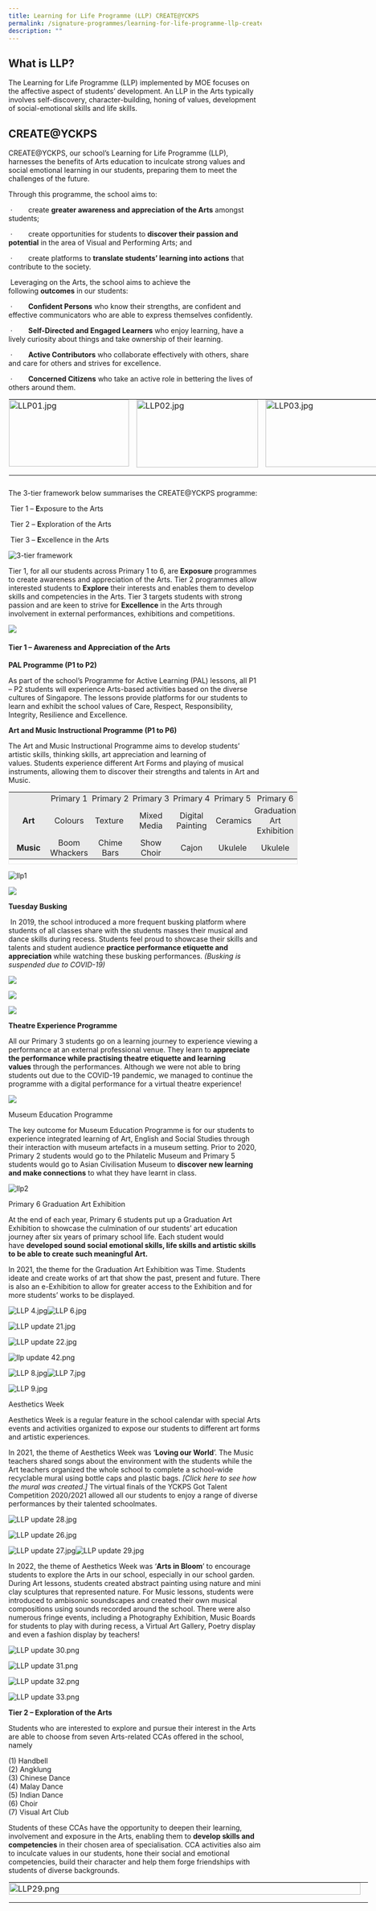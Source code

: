 ```yaml
---
title: Learning for Life Programme (LLP) CREATE@YCKPS
permalink: /signature-programmes/learning-for-life-programme-llp-create-at-yckps
description: ""
---
```

What is LLP?
------------

The Learning for Life Programme (LLP) implemented by MOE focuses on the affective aspect of students’ development. An LLP in the Arts typically involves self-discovery, character-building, honing of values, development of social-emotional skills and life skills.

CREATE@YCKPS
------------

CREATE@YCKPS, our school’s Learning for Life Programme (LLP), harnesses the benefits of Arts education to inculcate strong values and social emotional learning in our students, preparing them to meet the challenges of the future.&nbsp;

  

Through this programme, the school&nbsp;aims&nbsp;to:&nbsp;

&nbsp;·&nbsp;&nbsp;&nbsp;&nbsp;&nbsp;&nbsp;&nbsp; create&nbsp;**greater&nbsp;awareness and appreciation**&nbsp;**of the Arts**&nbsp;amongst students;

&nbsp;·&nbsp;&nbsp;&nbsp;&nbsp;&nbsp;&nbsp;&nbsp; create opportunities for students to&nbsp;**discover their passion and potential**&nbsp;in the area of Visual and Performing Arts; and

&nbsp;·&nbsp;&nbsp;&nbsp;&nbsp;&nbsp;&nbsp;&nbsp; create platforms to&nbsp;**translate students’ learning into actions**&nbsp;that contribute to the society. &nbsp;&nbsp;

  

&nbsp;Leveraging on the Arts, the school aims to achieve the following&nbsp;**outcomes**&nbsp;in our students: &nbsp;&nbsp;

&nbsp;·&nbsp;&nbsp;&nbsp;&nbsp;&nbsp;&nbsp;&nbsp;&nbsp;**Confident Persons**&nbsp;who know their strengths, are confident and effective communicators who are able to express themselves confidently.&nbsp;

&nbsp;·&nbsp;&nbsp;&nbsp;&nbsp;&nbsp;&nbsp;&nbsp;&nbsp;**Self-Directed and Engaged Learners**&nbsp;who enjoy learning, have a lively curiosity about things and take ownership of their learning.&nbsp;

&nbsp;·&nbsp;&nbsp;&nbsp;&nbsp;&nbsp;&nbsp;&nbsp;&nbsp;**Active Contributors**&nbsp;who collaborate effectively with others, share and care for others and strives for excellence.&nbsp;

&nbsp;·&nbsp;&nbsp;&nbsp;&nbsp;&nbsp;&nbsp;&nbsp;&nbsp;**Concerned Citizens**&nbsp;who take an active role in bettering the lives of others around them. 

<table style="margin: auto; outline: 0px; padding: 0px; border-collapse: collapse; clear: both; border: 1px solid transparent; table-layout: fixed; width: 740px; height: 165px;" class="ive_eobj_center ives_tab_kosong"><tbody style="margin: 0px; outline: 0px; padding: 0px;"><tr style="margin: 0px; outline: 0px; padding: 0px;"><td style="margin: 0px; outline: 0px; padding: 0px 15px 15px 0px; vertical-align: top; width: 242px;"><img style="margin: auto; outline: none; padding: 0px; border: none; clear: both; display: block; width: 239px; height: 133px;" class="ive_eobj_center" alt="LLP01.jpg" src="/images/LLP01.jpg"></td><td style="margin: 0px; outline: 0px; padding: 0px 15px 15px 0px; vertical-align: top; width: 244px;"><img style="margin: auto; outline: none; padding: 0px; border: none; clear: both; display: block; width: 242px; height: 135px;" class="ive_eobj_center" alt="LLP02.jpg" src="/images/LLP02.jpg"></td><td style="margin: 0px; outline: 0px; padding: 0px 15px 15px 0px; vertical-align: top; width: 244px;"><img style="margin: auto; outline: none; padding: 0px; border: none; clear: both; display: block; width: 237px; height: 134px;" class="ive_eobj_center" alt="LLP03.jpg" src="/images/LLP03.jpg"></td></tr></tbody></table>

  

The 3-tier framework below summarises the CREATE@YCKPS programme:

&nbsp;Tier 1 –&nbsp;**E**xposure to the Arts

&nbsp;Tier 2 –&nbsp;**E**xploration of the Arts

&nbsp;Tier 3 –&nbsp;**E**xcellence in the Arts

![3-tier framework](/images/3-tier%20framework.png)

Tier 1, for all our students across Primary 1 to 6, are&nbsp;**Exposure**&nbsp;programmes to create awareness and appreciation of the Arts. Tier 2 programmes allow interested students to&nbsp;**Explore**&nbsp;their interests and enables them to develop skills and competencies in the Arts. Tier 3 targets students with strong passion and are keen to strive for&nbsp;**Excellence**&nbsp;in the Arts through involvement in external performances, exhibitions and competitions.&nbsp;

![](/images/LLP05.jpg)

  

#### **Tier 1 – Awareness and Appreciation of the Arts**  

**PAL Programme (P1 to P2)**

As part of the school’s Programme for Active Learning (PAL) lessons, all P1 – P2 students will experience Arts-based activities based on the diverse cultures of Singapore. The lessons provide platforms for our students to learn and exhibit the&nbsp;school values of Care, Respect, Responsibility, Integrity, Resilience and Excellence.

**Art and Music Instructional Programme (P1 to P6)&nbsp;**

The Art and Music Instructional Programme aims to develop students’ artistic skills, thinking skills,&nbsp;art appreciation and learning of values.&nbsp;Students experience different Art&nbsp;Forms and playing of musical instruments, allowing them to&nbsp;discover their strengths and talents in Art and Music.

<table style="margin: auto; outline: 0px; padding: 0px; clear: both; border: 1px solid rgb(234, 234, 234); width: 576px; height: 145px;" class="ive_eobj_center iveo_table ives_tab_1"><tbody style="margin: 0px; outline: 0px; padding: 0px;"><tr style="margin: 0px; outline: 0px; padding: 0px;"><td style="margin: 0px; outline: 0px; padding: 2px; text-align: center; background-color: rgb(234, 234, 234); color: rgb(34, 34, 34); width: 79px;"><br style="margin: 0px; outline: 0px; padding: 0px;"></td><td style="margin: 0px; outline: 0px; padding: 2px; text-align: center; background-color: rgb(234, 234, 234); color: rgb(34, 34, 34); width: 80px;">Primary 1</td><td style="margin: 0px; outline: 0px; padding: 2px; text-align: center; background-color: rgb(234, 234, 234); color: rgb(34, 34, 34); width: 80px;">Primary 2</td><td style="margin: 0px; outline: 0px; padding: 2px; text-align: center; background-color: rgb(234, 234, 234); color: rgb(34, 34, 34); width: 80px;">Primary 3</td><td style="margin: 0px; outline: 0px; padding: 2px; text-align: center; background-color: rgb(234, 234, 234); color: rgb(34, 34, 34); width: 80px;">Primary 4</td><td style="margin: 0px; outline: 0px; padding: 2px; text-align: center; background-color: rgb(234, 234, 234); color: rgb(34, 34, 34); width: 79px;">Primary 5</td><td style="margin: 0px; outline: 0px; padding: 2px; text-align: center; background-color: rgb(234, 234, 234); color: rgb(34, 34, 34); width: 80px;">Primary 6</td></tr><tr style="margin: 0px; outline: 0px; padding: 0px;"><td style="margin: 0px; outline: 0px; padding: 2px; text-align: center; background-color: rgb(234, 234, 234); color: rgb(34, 34, 34); width: 60px;"><b style="margin: 0px; outline: 0px; padding: 0px;">Art</b></td><td style="margin: 0px; outline: 0px; padding: 2px; text-align: center; background-color: rgb(234, 234, 234); color: rgb(34, 34, 34); width: 60px;">Colours</td><td style="margin: 0px; outline: 0px; padding: 2px; text-align: center; background-color: rgb(234, 234, 234); color: rgb(34, 34, 34); width: 60px;">Texture&nbsp;</td><td style="margin: 0px; outline: 0px; padding: 2px; text-align: center; background-color: rgb(234, 234, 234); color: rgb(34, 34, 34); width: 60px;">Mixed Media</td><td style="margin: 0px; outline: 0px; padding: 2px; text-align: center; background-color: rgb(234, 234, 234); color: rgb(34, 34, 34); width: 60px;">Digital Painting</td><td style="margin: 0px; outline: 0px; padding: 2px; text-align: center; background-color: rgb(234, 234, 234); color: rgb(34, 34, 34); width: 60px;">&nbsp;Ceramics</td><td style="margin: 0px; outline: 0px; padding: 2px; text-align: center; background-color: rgb(234, 234, 234); color: rgb(34, 34, 34); width: 60px;">Graduation Art Exhibition</td></tr><tr style="margin: 0px; outline: 0px; padding: 0px;"><td style="margin: 0px; outline: 0px; padding: 2px; text-align: center; background-color: rgb(234, 234, 234); color: rgb(34, 34, 34); width: 60px;"><b style="margin: 0px; outline: 0px; padding: 0px;">Music</b></td><td style="margin: 0px; outline: 0px; padding: 2px; text-align: center; background-color: rgb(234, 234, 234); color: rgb(34, 34, 34); width: 60px;">Boom Whackers</td><td style="margin: 0px; outline: 0px; padding: 2px; text-align: center; background-color: rgb(234, 234, 234); color: rgb(34, 34, 34); width: 60px;">Chime Bars</td><td style="margin: 0px; outline: 0px; padding: 2px; text-align: center; background-color: rgb(234, 234, 234); color: rgb(34, 34, 34); width: 60px;">Show Choir</td><td style="margin: 0px; outline: 0px; padding: 2px; text-align: center; background-color: rgb(234, 234, 234); color: rgb(34, 34, 34); width: 60px;">Cajon</td><td style="margin: 0px; outline: 0px; padding: 2px; text-align: center; background-color: rgb(234, 234, 234); color: rgb(34, 34, 34); width: 60px;">Ukulele</td><td style="margin: 0px; outline: 0px; padding: 2px; text-align: center; background-color: rgb(234, 234, 234); color: rgb(34, 34, 34); width: 60px;">Ukulele</td></tr></tbody></table>

![llp1](/images/llp1.png)

![](/images/LLP07.png)

**Tuesday Busking**

&nbsp;In 2019, the school introduced a more frequent busking platform where students of all classes share with the students&nbsp;masses their musical and dance skills during recess. Students feel proud to showcase their skills and talents and student audience&nbsp;**practice performance etiquette and appreciation**&nbsp;while watching these busking performances.&nbsp;_(Busking is suspended due to COVID-19)_

![](/images/LLP08.jpg)
  

![](/images/LLP09.jpg)
  

![](/images/LLP10.jpg)

**Theatre Experience Programme**  

All our Primary 3 students go on a learning journey to experience viewing a performance at an external professional venue. They learn to&nbsp;**appreciate the performance while practising theatre etiquette and learning values**&nbsp;through the performances. Although we were not able to bring students out due to the COVID-19 pandemic, we managed to continue the programme with a digital performance for a virtual theatre experience!

![](/images/LLP11.png)

  

  

  

  

  

  

  

  

  

  

  

  

  

Museum Education Programme&nbsp;

The key outcome for Museum Education Programme is for our students to experience integrated learning of Art, English and Social Studies through their interaction with museum artefacts in a museum setting. Prior to 2020, Primary 2 students would go to the Philatelic Museum and Primary 5 students would go to Asian Civilisation Museum to&nbsp;**discover new learning and make connections**&nbsp;to what they have learnt in class.

  

![llp2](/images/llp2.png)
  

  

  

  

  

  

Primary 6 Graduation Art Exhibition

At the end of each year, Primary 6 students put up a Graduation Art Exhibition to showcase the culmination of our students’ art education journey after six years of primary school life. Each student would have&nbsp;**developed sound social emotional skills, life skills and artistic skills to be able to create such meaningful Art.**&nbsp;&nbsp;

In 2021, the theme for the Graduation Art Exhibition was Time. Students ideate and create works of art that show the past, present and future. There is also an e-Exhibition to allow for greater access to the Exhibition and for more students’ works to be displayed.

  

![LLP 4.jpg](https://yiochukangpri.moe.edu.sg/qql/slot/u746/2021/LLP%20UPDATE/LLP%204.jpg)![LLP 6.jpg](https://yiochukangpri.moe.edu.sg/qql/slot/u746/2021/LLP%20UPDATE/LLP%206.jpg)  

  

  

  

![LLP update 21.jpg](https://yiochukangpri.moe.edu.sg/qql/slot/u746/2022/LLP%20updates/LLP%20update%2021.jpg)

![LLP update 22.jpg](https://yiochukangpri.moe.edu.sg/qql/slot/u746/2022/LLP%20updates/LLP%20update%2022.jpg)  

  

  

  

  

![llp update 42.png](https://yiochukangpri.moe.edu.sg/qql/slot/u746/2022/LLP%20updates/llp%20update%2042.png)

![LLP 8.jpg](https://yiochukangpri.moe.edu.sg/qql/slot/u746/2021/LLP%20UPDATE/LLP%208.jpg)![LLP 7.jpg](https://yiochukangpri.moe.edu.sg/qql/slot/u746/2021/LLP%20UPDATE/LLP%207.jpg)

![LLP 9.jpg](https://yiochukangpri.moe.edu.sg/qql/slot/u746/2021/LLP%20UPDATE/LLP%209.jpg)

Aesthetics Week

Aesthetics Week is a regular feature in the school calendar with special Arts events and activities organized to expose our students to different art forms and artistic experiences.

In 2021, the theme of Aesthetics Week was ‘**Loving our World**’. The Music teachers shared songs about the environment with the students while the Art teachers organized the whole school to complete a school-wide recyclable mural using bottle caps and plastic bags.&nbsp;_\[Click&nbsp;here_&nbsp;_to see how the mural was created.\]_&nbsp;The virtual finals of the YCKPS Got Talent Competition 2020/2021 allowed all our students to enjoy a range of diverse performances by their talented schoolmates.

  

![LLP update 28.jpg](https://yiochukangpri.moe.edu.sg/qql/slot/u746/2022/LLP%20updates/LLP%20update%2028.jpg)

![LLP update 26.jpg](https://yiochukangpri.moe.edu.sg/qql/slot/u746/2022/LLP%20updates/LLP%20update%2026.jpg)

  

![LLP update 27.jpg](https://yiochukangpri.moe.edu.sg/qql/slot/u746/2022/LLP%20updates/LLP%20update%2027.jpg)![LLP update 29.jpg](https://yiochukangpri.moe.edu.sg/qql/slot/u746/2022/LLP%20updates/LLP%20update%2029.jpg)

In 2022, the theme of Aesthetics Week was ‘**Arts in Bloom**’ to encourage students to explore the Arts in our school, especially in our school garden. During Art lessons, students created abstract painting using nature and mini clay sculptures that represented nature. For Music lessons, students were introduced to ambisonic soundscapes and created their own musical compositions using sounds recorded around the school. There were also numerous fringe events, including a Photography Exhibition, Music Boards for students to play with during recess, a Virtual Art Gallery, Poetry display and even a fashion display by teachers!

![LLP update 30.png](https://yiochukangpri.moe.edu.sg/qql/slot/u746/2022/LLP%20updates/LLP%20update%2030.png)

![LLP update 31.png](https://yiochukangpri.moe.edu.sg/qql/slot/u746/2022/LLP%20updates/LLP%20update%2031.png)

![LLP update 32.png](https://yiochukangpri.moe.edu.sg/qql/slot/u746/2022/LLP%20updates/LLP%20update%2032.png)

![LLP update 33.png](https://yiochukangpri.moe.edu.sg/qql/slot/u746/2022/LLP%20updates/LLP%20update%2033.png)  

  

  

**Tier 2 – Exploration of the Arts**

Students who are interested to explore and pursue their interest in the Arts are able to choose from seven Arts-related CCAs offered in the school, namely

(1) Handbell\
(2) Angklung\
(3) Chinese Dance\
(4) Malay Dance\
(5) Indian Dance\
(6) Choir\
(7) Visual Art Club

Students of these CCAs have the opportunity to deepen their learning, involvement and exposure in the Arts, enabling them to&nbsp;**develop skills and competencies**&nbsp;in their chosen area of specialisation. CCA activities also aim to inculcate values in our students, hone their social and emotional competencies, build their character and help them forge friendships with students of diverse backgrounds.

<table style="margin: auto; outline: 0px; padding: 0px; border-collapse: collapse; clear: both; border: 1px solid transparent; table-layout: fixed; width: 717px; height: 400px;" class="ive_eobj_center ives_tab_kosong"><tbody style="margin: 0px; outline: 0px; padding: 0px;"><tr style="margin: 0px; outline: 0px; padding: 0px;"><td style="margin: 0px; outline: 0px; padding: 0px 15px 15px 0px; vertical-align: top; width: 711px;"><img style="margin: auto; outline: none; padding: 0px; border: none; clear: both; display: block;" class="ive_eobj_center" alt="LLP29.png" width="100%" src="https://yiochukangpri.moe.edu.sg/qql/slot/u746/CREATE@YCKPS/LLP29.png"></td></tr></tbody></table>

<table style="margin: auto; outline: 0px; padding: 0px; border-collapse: collapse; clear: both; border: 1px solid transparent; table-layout: fixed; width: 713px; height: 221px;" class="ive_eobj_center ives_tab_kosong"><tbody style="margin: 0px; outline: 0px; padding: 0px;"><tr style="margin: 0px; outline: 0px; padding: 0px;"><td style="margin: 0px; outline: 0px; padding: 0px 15px 15px 0px; vertical-align: top; width: 707px;"><img style="margin: auto; outline: none; padding: 0px; border: none; clear: both; display: block;" class="ive_eobj_center" alt="LLP30.png" width="100%" src="https://yiochukangpri.moe.edu.sg/qql/slot/u746/CREATE@YCKPS/LLP30.png"></td></tr></tbody></table>

Community Engagement through the Arts

Our Tier 2 programmes also give our students the opportunity to use their artistic talents and skills to engagement with the community. In recent years, our students have put up &nbsp;performances at Ci Yuan CC and Meranti Home during events and festive celebrations. Our students have also presented their artwork to seniors at the Jia Ying Senior Activity Centre.

  

![LLP update 36.jpg](https://yiochukangpri.moe.edu.sg/qql/slot/u746/2022/LLP%20updates/LLP%20update%2036.jpg)

<table style="margin: auto; outline: 0px; padding: 0px; border-collapse: collapse; clear: both; border: 1px solid transparent; table-layout: fixed; width: 742px; height: 255px;" class="ive_eobj_center ives_tab_kosong"><tbody style="margin: 0px; outline: 0px; padding: 0px;"><tr style="margin: 0px; outline: 0px; padding: 0px;"><td style="margin: 0px; outline: 0px; padding: 0px 15px 15px 0px; vertical-align: top; width: 736px;"><img style="margin: auto; outline: none; padding: 0px; border: none; clear: both; display: block;" class="ive_eobj_center" alt="LLP31.png" width="100%" src="https://yiochukangpri.moe.edu.sg/qql/slot/u746/CREATE@YCKPS/LLP31.png"></td></tr></tbody></table>

Enrichment Programmes for Members of Arts CCAs

To provide our interested students with greater exposure and experiences, members of the Performing Arts CCA groups also view public performances at external venues. Similarly, members of Visual Arts Club view artworks exhibited by other schools and at museums. Members of Arts CCAs are also given opportunities to interact with professional art practitioners in authentic settings such as dance studios and art studios. This allows them to learn from observation of others,&nbsp;**as part of their journey of self-discovery**&nbsp;so that they can improve on their own skills and techniques.&nbsp;

**Tier 3 – Excellence in the Arts**

Students with strong passion and relevant dispositions in the arts will platforms to further develop and refine their skills. They will be encouraged to strive for excellence in the Arts through external performances (such as the school musical), exhibitions in collaboration with external agencies and competitions.

Students not only polish their artistic skills in these months of preparation. The preparation process teaches students resilience, self and social awareness, self-management and care for self and others. Students further develop leadership and life skills throughout this unique learning platform and grow into a more independent and reliable individual. In 2017, the school put up Disney’s&nbsp;_Mulan The Musical_&nbsp;at Agape Concert Hall, which involved 50 students in the cast and 103 students from Performing Arts groups.

  

![LLP update 38.jpg](https://yiochukangpri.moe.edu.sg/qql/slot/u746/2022/LLP%20updates/LLP%20update%2038.jpg)![LLP update 39.jpg](https://yiochukangpri.moe.edu.sg/qql/slot/u746/2022/LLP%20updates/LLP%20update%2039.jpg)![LLP update 40.jpg](https://yiochukangpri.moe.edu.sg/qql/slot/u746/2022/LLP%20updates/LLP%20update%2040.jpg)

  
  
  
  

  

  

  

  

![llp update 43.png](https://yiochukangpri.moe.edu.sg/qql/slot/u746/2022/LLP%20updates/llp%20update%2043.png)  

  

  

  

  

\*Photos without masks were taken before COVID-19